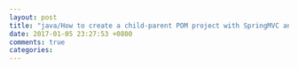 ```yaml
---
layout: post
title: "java/How to create a child-parent POM project with SpringMVC and Hibernate?"
date: 2017-01-05 23:27:53 +0800
comments: true
categories: 
---
```


